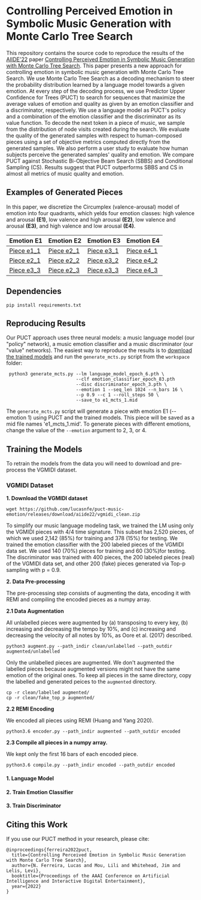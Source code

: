 # Controlling Perceived Emotion in Symbolic Music Generation with Monte Carlo Tree Search

This repository contains the source code to reproduce the results of the [AIIDE'22](https://sites.google.com/view/aiide-2022/) paper [Controlling Perceived Emotion in Symbolic Music Generation with Monte Carlo Tree Search](https://arxiv.org/abs/2208.05162). This paper presents a new approach for controlling emotion in symbolic music generation with Monte Carlo Tree Search. We use Monte Carlo Tree Search as a decoding mechanism to steer the probability distribution learned by a language model towards a given emotion. At every step of the decoding process, we use Predictor Upper Confidence for Trees (PUCT) to search for sequences that maximize the average values of emotion and quality as given by an emotion classifier and a discriminator, respectively. We use a language model as PUCT's policy and a combination of the emotion classifier and the discriminator as its value function. To decode the next token in a piece of music, we sample from the distribution of node visits created during the search. We evaluate the quality of the generated samples with respect to human-composed pieces using a set of objective metrics computed directly from the generated samples. We also perform a user study to evaluate how human subjects perceive the generated samples' quality and emotion. We compare PUCT against Stochastic Bi-Objective Beam Search (SBBS) and Conditional Sampling (CS). Results suggest that PUCT outperforms SBBS and CS in almost all metrics of music quality and emotion.

## Examples of Generated Pieces

In this paper, we discretize the Circumplex (valence-arousal) model of emotion into four quadrants, which yelds four emotion classes: high valence and arousal **(E1)**, low valence and high arousal **(E2)**, low valence and arousal **(E3)**, and high valence and low arousal **(E4)**.

| **Emotion E1**  | **Emotion E2** | **Emotion E3**  | **Emotion E4** |
| ------------- | ------------- | ------------- | ------------- |
| [Piece e1_1](https://raw.githubusercontent.com/lucasnfe/aiide22/main/experiments/user_study/static/audio/mcts/e1_fake_mcts_7.mp3)  | [Piece e2_1](https://raw.githubusercontent.com/lucasnfe/aiide22/main/experiments/user_study/static/audio/mcts/e2_fake_mcts_3.mp3)  | [Piece e3_1](https://raw.githubusercontent.com/lucasnfe/aiide22/main/experiments/user_study/static/audio/mcts/e3_fake_mcts_7.mp3)  | [Piece e4_1](https://raw.githubusercontent.com/lucasnfe/aiide22/main/experiments/user_study/static/audio/mcts/e4_fake_mcts_1.mp3)  |
| [Piece e2_1](https://raw.githubusercontent.com/lucasnfe/aiide22/main/experiments/user_study/static/audio/mcts/e1_fake_mcts_8.mp3)  | [Piece e2_2](https://raw.githubusercontent.com/lucasnfe/aiide22/main/experiments/user_study/static/audio/mcts/e2_fake_mcts_4.mp3)  | [Piece e3_2](https://raw.githubusercontent.com/lucasnfe/aiide22/main/experiments/user_study/static/audio/mcts/e3_fake_mcts_1.mp3)  | [Piece e4_2](https://raw.githubusercontent.com/lucasnfe/aiide22/main/experiments/user_study/static/audio/mcts/e4_fake_mcts_2.mp3) | 
| [Piece e3_3](https://raw.githubusercontent.com/lucasnfe/aiide22/main/experiments/user_study/static/audio/mcts/e1_fake_mcts_10.mp3)  | [Piece e2_3](https://raw.githubusercontent.com/lucasnfe/aiide22/main/experiments/user_study/static/audio/mcts/e2_fake_mcts_7.mp3)  | [Piece e3_3](https://raw.githubusercontent.com/lucasnfe/aiide22/main/experiments/user_study/static/audio/mcts/e3_fake_mcts_17.mp3)  | [Piece e4_3](https://raw.githubusercontent.com/lucasnfe/aiide22/main/experiments/user_study/static/audio/mcts/e4_fake_mcts_3.mp3) | 

## Dependencies

```
pip install requirements.txt
```

## Reproducing Results

Our PUCT approach uses three neural models: a music language model (our "policy" network), a music emotion classifier and a music discriminator (our "value" networks). The easiest way to reproduce the results is to [download the trained models](https://drive.google.com/drive/folders/1bgx-r2gFi6yFTFGTOZbnrxUVvue-Dold?usp=sharing) and run the `generate_mcts.py` script from the `workspace` folder:

```
 python3 generate_mcts.py --lm language_model_epoch_6.pth \ 
                          --clf emotion_classifier_epoch_83.pth 
                          --disc discriminator_epoch_3.pth \
                          --emotion 1 --seq_len 1024 --n_bars 16 \
                          --p 0.9 --c 1 --roll_steps 50 \
                          --save_to e1_mcts_1.mid
```

The `generate_mcts.py` script will generate a piece with emotion E1 (--emotion 1) using PUCT and the trained models. This piece will be saved as a mid file names 'e1_mcts_1.mid'. To generate pieces with different emotions, change the value of the `--emotion` argument to 2, 3, or 4.

## Training the Models

To retrain the models from the data you will need to download and pre-process the VGMIDI dataset.

### VGMIDI Dataset 

**1. Download the VGMIDI dataset**

```
wget https://github.com/lucasnfe/puct-music-emotion/releases/download/aiide22/vgmidi_clean.zip
```

To simplify our music language modeling task, we trained the LM using only the VGMIDI pieces with 4/4 time signature. This subset 
has 2,520 pieces, of which we used 2,142 (85%) for training and 378 (15%) for testing. We trained the emotion classifier with the 200 labeled pieces of the VGMIDI data set. We used 140 (70%) pieces for training and 60 (30%)for testing.  The discriminator was trained with 400 pieces, the 200 labeled pieces (real) of the VGMIDI data set, and other 200 (fake) pieces generated via Top-p sampling with p = 0.9.

**2. Data Pre-processing**

The pre-processing step consists of augmenting the data, encoding it with REMI and compiling the encoded pieces as a numpy array.

**2.1 Data Augmentation**

All unlabelled pieces were augmented by (a) transposing to every key, (b) increasing and decreasing the tempo by 10%, and (c) increasing and decreasing the velocity of all notes by 10%, as Oore et al. (2017) described.

```
python3 augment.py --path_indir clean/unlabelled --path_outdir augmented/unlabelled
```

Only the unlabelled pieces are augmented. We don't augmented the labelled pieces because augmented versions might not have the same emotion of the original ones. To keep all pieces in the same directory, copy the labelled and generated peices to the `augmented` directory.


```
cp -r clean/labelled augmented/
cp -r clean/fake_top_p augmented/
```

**2.2 REMI Encoding**

We encoded all pieces using REMI (Huang and Yang 2020).

```
python3.6 encoder.py --path_indir augmented --path_outdir encoded
```

**2.3 Compile all pieces in a numpy array.**

We kept only the first 16 bars of each encoded piece.

```
python3.6 compile.py --path_indir encoded --path_outdir encoded
```

#### 1. Language Model

#### 2. Train Emotion Classifier

#### 3. Train Discriminator

## Citing this Work

If you use our PUCT method in your research, please cite:

```
@inproceedings{ferreira2022puct,
  title={Controlling Perceived Emotion in Symbolic Music Generation with Monte Carlo Tree Search},
  author={N. Ferreira, Lucas and Mou, Lili and Whitehead, Jim and Lelis, Levi},
  booktitle={Proceedings of the AAAI Conference on Artificial Intelligence and Interactive Digital Entertainment},
  year={2022}
}
```
